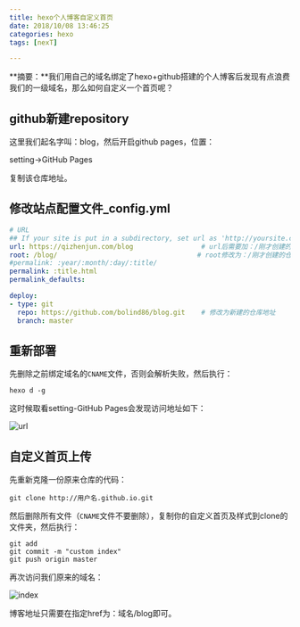 ```yaml
---
title: hexo个人博客自定义首页
date: 2018/10/08 13:46:25
categories: hexo
tags: [nexT]

---
```


**摘要：**我们用自己的域名绑定了hexo+github搭建的个人博客后发现有点浪费我们的一级域名，那么如何自定义一个首页呢？

<!-- more -->

## github新建repository

这里我们起名字叫：blog，然后开启github pages，位置：

setting->GitHub Pages

复制该仓库地址。

## 修改站点配置文件_config.yml

```yml
# URL
## If your site is put in a subdirectory, set url as 'http://yoursite.com/child' and root as '/child/'
url: https://qizhenjun.com/blog					# url后需要加：/刚才创建的仓库名
root: /blog/								   # root修改为：/刚才创建的仓库名/
#permalink: :year/:month/:day/:title/
permalink: :title.html
permalink_defaults:
```

```yml
deploy:
- type: git
  repo: https://github.com/bolind86/blog.git	# 修改为新建的仓库地址
  branch: master
```

## 重新部署

先删除之前绑定域名的`CNAME`文件，否则会解析失败，然后执行：

```shell
hexo d -g
```

这时候取看setting-GitHub Pages会发现访问地址如下：

![url](http://img.qizhenjun.com/TIM%E5%9B%BE%E7%89%8720181012092340.png)

## 自定义首页上传

先重新克隆一份原来仓库的代码：

```shell
git clone http://用户名.github.io.git
```

然后删除所有文件（`CNAME`文件不要删除），复制你的自定义首页及样式到clone的文件夹，然后执行：

```shell
git add
git commit -m "custom index"
git push origin master
```

再次访问我们原来的域名：

![index](http://img.qizhenjun.com/TIM%E6%88%AA%E5%9B%BE20181012093302.png)

博客地址只需要在指定href为：域名/blog即可。